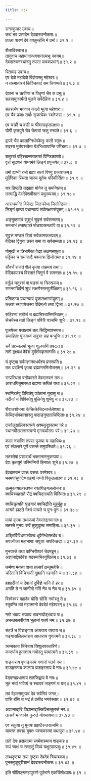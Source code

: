 ```yaml
---
title: ०३२

---
```

सनत्कुमार उवाच॥  
कथं भव प्रसादेन देवदारुवनौकसः॥  
प्रपन्नाः शरणं देवं वक्तुमर्हसि मे प्रभो॥ ३१.१ ॥  
  
शैलादिरुवाच॥  
तानुवाच महाभागान्भगवानात्मभूः स्वयम्॥  
देवदारुवनस्थांस्तु तपसा पावकप्रभान्॥ ३१.२ ॥  
  
पितामह उवाच॥  
एष देवो महादेवो विज्ञेयस्तु महेश्वरः॥  
न तस्मात्परमं किञ्चित्पदं सम धिगम्यते॥ ३१.३ ॥  
  
देवानां च ऋषीणां च पितॄणां चैव स प्रभुः॥  
सहस्रयुगपर्यन्ते पुलये सर्वदेहिनः॥ ३१.४ ॥  
  
संहरत्येष भगवान् कालो भूत्वा महेश्वरः॥  
एष चैव प्रजाः सर्वाः सृजत्येकः स्वतेजसा॥ ३१.५ ॥  
  
एष चक्री च वज्री च श्रीवत्सकृतलक्षणः॥  
योगी कृतयुगे चैव त्रेतायां क्रतु रुच्यते॥ ३१.६ ॥  
  
द्वापरे चैव कालाग्निर्धमकेतुः कलौ स्मृतः॥  
रुद्रस्य मूर्तयस्त्वेता येऽभिध्यायान्ति पण्डिताः॥ ३१.७ ॥  
  
चतुरस्रं बहिश्चान्तरष्टास्रं पिण्डिकाश्रये॥  
वृत्तं सुदर्शनं योग्यमेवं लिङ्गं प्रपूजयेत्॥ ३१.८ ॥  
  
तमो ह्यग्नी रजो ब्रह्मा सत्त्वं विष्णुः प्रकाशकम्॥  
मूर्तिरेका स्थिता चास्य मूर्तयः परिकीर्तिताः॥ ३१.९ ॥  
  
यत्र तिष्ठति तद्ब्रह्म योगेन तु समन्वितम्॥  
तस्माद्धि देवदेवेशमीशानं प्रभुमव्ययम्॥ ३१.१೦ ॥  
  
आराधयन्ति विप्रेन्द्रा जितक्रोधा जितोन्द्रियाः॥  
लिङ्गं कृत्वा यथान्यायं सर्वलक्षणसंयुतम्॥ ३१.११ ॥  
  
अङ्गुष्ठमात्रं सुशुभं सुवृत्तं सर्वसम्मतम्॥  
समनाभं तथाष्टास्रं षोडशास्रमतापि वा॥ ३१.१२ ॥  
  
सुवृत्तं मण्डलं दिव्यं सर्वकामफलप्रदम्॥  
वेदिका द्विगुणा तस्य समा वा सर्वसम्मता॥ ३१.१३ ॥  
  
गोमुखी च त्रिभागैका वेद्या लक्षणसयुता॥  
पट्टिका च समन्ताद्वै यवमात्रा द्विजोत्तमाः॥ ३१.१४ ॥  
  
सौवर्णं राजतं शैलं कृत्वा ताम्रमयं तथा॥  
वेदिकायाश्च विस्तारं त्रिगुणं वै समन्ततः॥ ३१.१५ ॥  
  
वर्तुलं चतुरस्रं वा षडस्रं वा त्रिरस्रकम्॥  
समन्तान्निर्व्रणं शुभ्रं लक्षणैस्तत्सुलीक्षितम्॥ ३१.१६ ॥  
  
प्रतिष्ठाप्य यथान्यायं पूजालक्षणसंयुतम्॥  
कलशं स्थापयेत्तस्य वेदिमध्ये तथा द्विजाः॥ ३१.१७ ॥  
  
सहिरण्यं सबीजं च ब्रह्मभिश्चाभिमन्त्रितम्॥  
सेचयेच्च ततो लिङ्गं पवित्रैः पञ्चभिः शुभैः॥ ३१.१८ ॥  
  
पूजयेच्च यथालाभं ततः सिद्धिमवाप्स्यथ॥  
समाहिताः पूजयध्वं सपुत्राः सह बन्धुभिः॥ ३१.१९ ॥  
  
सर्वे प्राञ्जलयो भूत्वा शूलपाणिं प्रपद्यत॥  
ततो द्रक्ष्यथ देवेशं दुर्दर्शमकृतात्मभिः॥ ३१.२೦ ॥  
  
यं दृष्ट्वा सर्वमज्ञानमधर्मश्च प्रणश्यति॥  
ततः प्रदक्षिणं कृत्वा ब्रह्माणममितौजसम्॥ ३१.२१ ॥  
  
सम्प्रस्थिता वनौकास्ते देवदारुवनं ततः॥  
आराधयितुमारब्धा ब्रह्मणा कथितं यथा॥ ३१.२२ ॥  
  
स्थण्डिलेषु विचित्रेषु पर्वतानां गुहासु च॥  
नदीनां च विविक्तेषु पुलिनेषु शुभेषु च॥ ३१.२३ ॥  
  
शैवालशोभनाः केचित्केचिदन्तर्जलेशयाः॥  
केचिद्दर्भावकाशास्तु पादाङ्गुष्ठाग्रधिष्ठिताः॥ ३१.२४ ॥  
  
दन्तोलूखलिनस्त्वन्ये अश्मकुट्टास्तथा परे॥  
स्थानवीरासनास्त्वन्ये मृगचर्यारताः परे॥ ३१.२५ ॥  
  
कालं नयान्ति तपसा पूजया च महाधियः॥  
एवं संवत्सरे पूर्णे वसन्ते समुपस्थिते॥ ३१.२६ ॥  
  
ततस्तेषां प्रसादार्थं भक्तानामनुकम्पया॥  
देवः कृतयुगे तस्मिन्गिरौ हिमवतः शुभे॥ ३१.२७ ॥  
  
देवदारुवनं प्राप्तः प्रसन्नः परमेश्वरः॥  
भस्मपांसूपदिग्धाङ्गो नग्नो विकृतलक्षणः॥ ३१.२८ ॥  
  
उल्मुकव्यग्रहस्तश्च रक्तपिङ्गललोचनः॥  
क्वचिच्चहसते रौद्रं क्वचिद्गायति विस्मितः॥ ३१.२९ ॥  
  
क्वचिन्नृत्यति श्रृङ्गारं क्वचिद्रौति मुहुर्मुहुः॥  
आश्रमे ह्यटते भैक्ष्यं याचते च पुनः पुनः॥ ३१.३೦ ॥  
  
मायां कृत्वा तथारूपां देवस्तद्वनमागतः॥  
ततस्ते मुनयः सर्वे तुष्टुवुश्च समाहिताः॥ ३१.३१ ॥  
  
अद्भिर्विविधमाल्यैश्च धूपैर्गन्धैस्तथैव च॥  
सपत्नीका महाभागाः सपुत्राः सपरिच्छदाः॥ ३१.३२ ॥  
  
मुनयस्ते तथा वाग्भिरीश्वरं चेदमब्रुन्॥  
अज्ञानाद्देवदेवेश यदस्माभिरनुष्ठितम्॥ ३१.३३ ॥  
  
कर्मणा मनसा वाचा तत्सर्वं क्षन्तुमर्हसि॥  
चरितानि विचित्राणी गुह्यानि गहनानि च॥ ३१.३४ ॥  
  
ब्रह्मादीनां च देवानां दुर्विज्ञे यानि ते हर॥  
अगतिं ते न जानीमो गतिं नैव च नैव च॥ ३१.३५ ॥  
  
विश्वेश्वर महादेव योसि सोसि नमोस्तु ते॥  
स्तुवन्ति त्वां महात्मानो देवदेवं महेश्वरम्॥ ३१.३६ ॥  
  
नमो भवाय भव्याय भावनायोद्भवाय च॥  
अनन्तबलवीर्याय भूतानां पतये नमः॥ ३१.३७ ॥  
  
संहर्त्रे च पिशङ्गाय अव्ययाय व्ययाय च॥  
गङ्गासलिलधाराय आधाराय गुणात्मने॥ ३१.३८ ॥  
  
त्र्यम्बकाय त्रिनेत्राय त्रिशूलवरधारिणे॥  
कन्दर्पाय हुताशाय नमोस्तु परमात्मने॥ ३१.३९ ॥  
  
शङ्कराय वृषाङ्काय गणानां पतये नमः॥  
दण्डहस्ताय कालाय पाशहस्ताय वै नमः॥ ३१.४೦ ॥  
  
वेदमन्त्रप्रधानाय शतजिह्वाय वै नमः॥  
भूतं भव्यं भविष्यं च स्थावरं जङ्गमं च यत्॥ ३१.४१ ॥  
  
तव देहात्समुत्पन्नं देव सर्वमिदं जगत्॥  
पासि हंसि च भद्रं ते प्रसीद भगवंस्ततः॥ ३१.४२ ॥  
  
अज्ञानाद्यदि विज्ञानाद्यत्किञ्चित्कुरुते नरः॥  
तत्सर्वं भगवानेव कुरुते योगमायया॥ ३१.४३ ॥  
  
एवं स्तुत्वा तु मुनयः प्रहृष्टैरन्तरात्मभिः॥  
याचन्त तपसा युक्तः पश्यामस्त्वां यथापुरा॥ ३१.४४ ॥  
  
ततो देवः प्रसन्नात्मा स्वमेवास्थाय शङ्करः॥  
रूपं त्र्यक्षं च सन्द्रष्टुं दिव्यं चक्षुरदात्प्रभुः॥ ३१.४५ ॥  
  
लब्धदृष्ट्या तया दृष्ट्वा देवदेवं त्रियम्बकम्॥  
पुनस्तुष्टुवुरीशानं देवदारुवनौकसः॥ ३१.४६ ॥  
  
इति श्रीलिङ्गमहापुराणे पूर्वभागे एकत्रिंशोध्यायः॥ ३१ ॥
